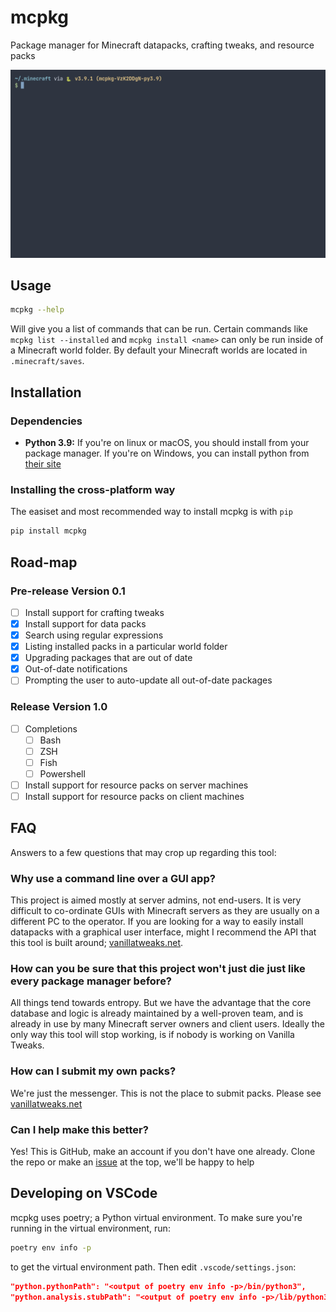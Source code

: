 # mcpkg

Package manager for Minecraft datapacks, crafting tweaks, and resource packs

![demo](images/mcpkg-demo.gif)

## Usage

```sh
mcpkg --help
```

Will give you a list of commands that can be run. Certain commands like `mcpkg list --installed` and `mcpkg install <name>` can only be run inside of a Minecraft world folder. By default your Minecraft worlds are located in `.minecraft/saves`.

## Installation

### Dependencies

- **Python 3.9:** If you're on linux or macOS, you should install from your package manager. If you're on Windows, you can install python from [their site](https://www.python.org/)

### Installing the cross-platform way

The easiset and most recommended way to install mcpkg is with `pip`

```sh
pip install mcpkg
```

## Road-map

### Pre-release Version 0.1

- [ ] Install support for crafting tweaks
- [x] Install support for data packs
- [x] Search using regular expressions
- [x] Listing installed packs in a particular world folder
- [x] Upgrading packages that are out of date
- [x] Out-of-date notifications
- [ ] Prompting the user to auto-update all out-of-date packages

### Release Version 1.0

- [ ] Completions
  - [ ] Bash
  - [ ] ZSH
  - [ ] Fish
  - [ ] Powershell
- [ ] Install support for resource packs on server machines
- [ ] Install support for resource packs on client machines

## FAQ

Answers to a few questions that may crop up regarding this tool:

### Why use a command line over a GUI app?

This project is aimed mostly at server admins, not end-users. It is very difficult to co-ordinate GUIs with Minecraft servers as they are usually on a different PC to the operator. If you are looking for a way to easily install datapacks with a graphical user interface, might I recommend the API that this tool is built around; [vanillatweaks.net](https://vanillatweaks.net/).

### How can you be sure that this project won't just die just like every package manager before?

All things tend towards entropy. But we have the advantage that the core database and logic is already maintained by a well-proven team, and is already in use by many Minecraft server owners and client users. Ideally the only way this tool will stop working, is if nobody is working on Vanilla Tweaks.

### How can I submit my own packs?

We're just the messenger. This is not the place to submit packs. Please see [vanillatweaks.net](https://vanillatweaks.net/)

### Can I help make this better?

Yes! This is GitHub, make an account if you don't have one already. Clone the repo or make an [issue](https://github.com/CRISPYricePC/mcpkg/issues/new/choose) at the top, we'll be happy to help

## Developing on VSCode

mcpkg uses poetry; a Python virtual environment. To make sure you're running in the virtual environment, run:

```sh
poetry env info -p
```

to get the virtual environment path. Then edit `.vscode/settings.json`:

```json
"python.pythonPath": "<output of poetry env info -p>/bin/python3",
"python.analysis.stubPath": "<output of poetry env info -p>/lib/python3.9/site-packages",
```
